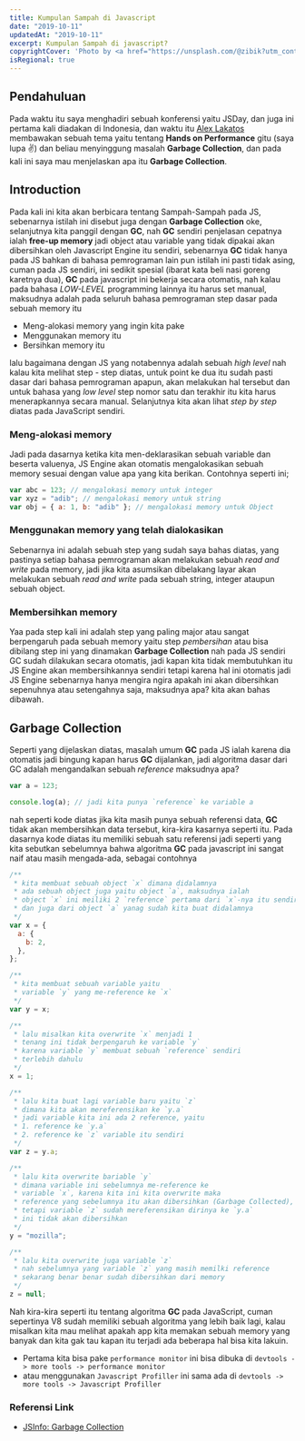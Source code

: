 ```yaml
---
title: Kumpulan Sampah di Javascript
date: "2019-10-11"
updatedAt: "2019-10-11"
excerpt: Kumpulan Sampah di javascript?
copyrightCover: 'Photo by <a href="https://unsplash.com/@zibik?utm_content=creditCopyText&utm_medium=referral&utm_source=unsplash">zibik</a> on <a href="https://unsplash.com/photos/people-collecting-trash-in-garbage-truck-iR4mClggzEU?utm_content=creditCopyText&utm_medium=referral&utm_source=unsplash">Unsplash</a> '
isRegional: true
---
```


## Pendahuluan

Pada waktu itu saya menghadiri sebuah konferensi yaitu JSDay, dan juga ini pertama kali diadakan di Indonesia, dan waktu itu [Alex Lakatos](https://twitter.com/lakatos88) membawakan sebuah tema yaitu tentang **Hands on Performance** gitu (saya lupa ✌️) dan beliau menyinggung masalah **Garbage Collection**, dan pada kali ini saya mau menjelaskan apa itu **Garbage Collection**.

## Introduction

Pada kali ini kita akan berbicara tentang Sampah-Sampah pada JS, sebenarnya istilah ini disebut juga dengan **Garbage Collection** oke, selanjutnya kita panggil dengan **GC**, nah **GC** sendiri penjelasan cepatnya ialah **free-up memory** jadi object atau variable yang tidak dipakai akan dibersihkan oleh Javascript Engine itu sendiri, sebenarnya **GC** tidak hanya pada JS bahkan di bahasa pemrograman lain pun istilah ini pasti tidak asing, cuman pada JS sendiri, ini sedikit spesial (ibarat kata beli nasi goreng karetnya dua), **GC** pada javascript ini bekerja secara otomatis, nah kalau pada bahasa _LOW-LEVEL_ programming lainnya itu harus set manual, maksudnya adalah pada seluruh bahasa pemrograman step dasar pada sebuah memory itu

- Meng-alokasi memory yang ingin kita pake
- Menggunakan memory itu
- Bersihkan memory itu

lalu bagaimana dengan JS yang notabennya adalah sebuah _high level_ nah kalau kita melihat step - step diatas, untuk point ke dua itu sudah pasti dasar dari bahasa pemrograman apapun, akan melakukan hal tersebut dan untuk bahasa yang _low level_ step nomor satu dan terakhir itu kita harus menerapkannya secara manual. Selanjutnya kita akan lihat _step by step_ diatas pada JavaScript sendiri.

### Meng-alokasi memory

Jadi pada dasarnya ketika kita men-deklarasikan sebuah variable dan beserta valuenya, JS Engine akan otomatis mengalokasikan sebuah memory sesuai dengan value apa yang kita berikan. Contohnya seperti ini;

```jsx
var abc = 123; // mengalokasi memory untuk integer
var xyz = "adib"; // mengalokasi memory untuk string
var obj = { a: 1, b: "adib" }; // mengalokasi memory untuk Object
```

### Menggunakan memory yang telah dialokasikan

Sebenarnya ini adalah sebuah step yang sudah saya bahas diatas, yang pastinya setiap bahasa pemrograman akan melakukan sebuah _read and write_ pada memory, jadi jika kita asumsikan dibelakang layar akan melakukan sebuah _read and write_ pada sebuah string, integer ataupun sebuah object.

### Membersihkan memory

Yaa pada step kali ini adalah step yang paling major atau sangat berpengaruh pada sebuah memory yaitu step _pembersihan_ atau bisa dibilang step ini yang dinamakan **Garbage Collection** nah pada JS sendiri GC sudah dilakukan secara otomatis, jadi kapan kita tidak membutuhkan itu JS Engine akan membersihkannya sendiri tetapi karena hal ini otomatis jadi JS Engine sebenarnya hanya mengira ngira apakah ini akan dibersihkan sepenuhnya atau setengahnya saja, maksudnya apa? kita akan bahas dibawah.

## Garbage Collection

Seperti yang dijelaskan diatas, masalah umum **GC** pada JS ialah karena dia otomatis jadi bingung kapan harus **GC** dijalankan, jadi algoritma dasar dari GC adalah mengandalkan sebuah _reference_ maksudnya apa?

```jsx
var a = 123;

console.log(a); // jadi kita punya `reference` ke variable a
```

nah seperti kode diatas jika kita masih punya sebuah referensi data, **GC** tidak akan membersihkan data tersebut, kira-kira kasarnya seperti itu. Pada dasarnya kode diatas itu memiliki sebuah satu referensi jadi seperti yang kita sebutkan sebelumnya bahwa algoritma **GC** pada javascript ini sangat naif atau masih mengada-ada, sebagai contohnya

```jsx
/**
 * kita membuat sebuah object `x` dimana didalamnya
 * ada sebuah object juga yaitu object `a`, maksudnya ialah
 * object `x` ini meiliki 2 `reference` pertama dari `x`-nya itu sendiri
 * dan juga dari object `a` yanag sudah kita buat didalamnya
 */
var x = {
  a: {
    b: 2,
  },
};

/**
 * kita membuat sebuah variable yaitu
 * variable `y` yang me-reference ke `x`
 */
var y = x;

/**
 * lalu misalkan kita overwrite `x` menjadi 1
 * tenang ini tidak berpengaruh ke variable `y`
 * karena variable `y` membuat sebuah `reference` sendiri
 * terlebih dahulu
 */
x = 1;

/**
 * lalu kita buat lagi variable baru yaitu `z`
 * dimana kita akan mereferensikan ke `y.a`
 * jadi variable kita ini ada 2 reference, yaitu
 * 1. reference ke `y.a`
 * 2. reference ke `z` variable itu sendiri
 */
var z = y.a;

/**
 * lalu kita overwrite bariable `y`
 * dimana variable ini sebelumnya me-reference ke
 * variable `x`, karena kita ini kita overwrite maka
 * reference yang sebelumnya itu akan dibersihkan (Garbage Collected),
 * tetapi variable `z` sudah mereferensikan dirinya ke `y.a`
 * ini tidak akan dibersihkan
 */
y = "mozilla";

/**
 * lalu kita overwrite juga variable `z`
 * nah sebelumnya yang variable `z` yang masih memilki reference
 * sekarang benar benar sudah dibersihkan dari memory
 */
z = null;
```

Nah kira-kira seperti itu tentang algoritma **GC** pada JavaScript, cuman sepertinya V8 sudah memiliki sebuah algoritma yang lebih baik lagi, kalau misalkan kita mau melihat apakah app kita memakan sebuah memory yang banyak dan kita gak tau kapan itu terjadi ada beberapa hal bisa kita lakuin.

- Pertama kita bisa pake `performance monitor` ini bisa dibuka di `devtools -> more tools -> performance monitor`
- atau menggunakan `Javascript Profiller` ini sama ada di `devtools -> more tools -> Javascript Profiller`

### Referensi Link

- [JSInfo: Garbage Collection](http://javascript.info/garbage-collection)
